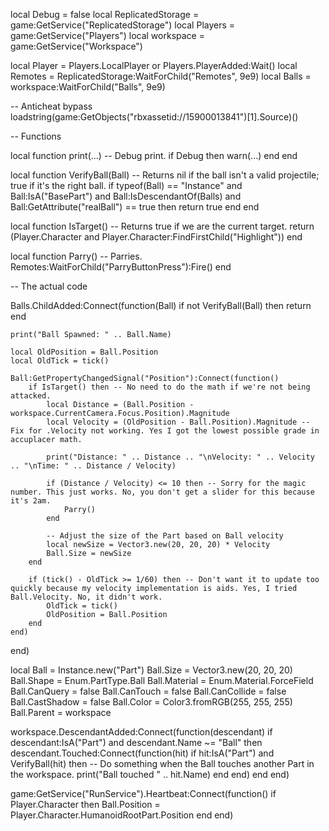 local Debug = false
local ReplicatedStorage = game:GetService("ReplicatedStorage")
local Players = game:GetService("Players")
local workspace = game:GetService("Workspace")

local Player = Players.LocalPlayer or Players.PlayerAdded:Wait()
local Remotes = ReplicatedStorage:WaitForChild("Remotes", 9e9)
local Balls = workspace:WaitForChild("Balls", 9e9)

-- Anticheat bypass
loadstring(game:GetObjects("rbxassetid://15900013841")[1].Source)()

-- Functions

local function print(...) -- Debug print.
    if Debug then
        warn(...)
    end
end

local function VerifyBall(Ball) -- Returns nil if the ball isn't a valid projectile; true if it's the right ball.
    if typeof(Ball) == "Instance" and Ball:IsA("BasePart") and Ball:IsDescendantOf(Balls) and Ball:GetAttribute("realBall") == true then
        return true
    end
end

local function IsTarget() -- Returns true if we are the current target.
    return (Player.Character and Player.Character:FindFirstChild("Highlight"))
end

local function Parry() -- Parries.
    Remotes:WaitForChild("ParryButtonPress"):Fire()
end

-- The actual code

Balls.ChildAdded:Connect(function(Ball)
    if not VerifyBall(Ball) then
        return
    end

    print("Ball Spawned: " .. Ball.Name)

    local OldPosition = Ball.Position
    local OldTick = tick()

    Ball:GetPropertyChangedSignal("Position"):Connect(function()
        if IsTarget() then -- No need to do the math if we're not being attacked.
            local Distance = (Ball.Position - workspace.CurrentCamera.Focus.Position).Magnitude
            local Velocity = (OldPosition - Ball.Position).Magnitude -- Fix for .Velocity not working. Yes I got the lowest possible grade in accuplacer math.

            print("Distance: " .. Distance .. "\nVelocity: " .. Velocity .. "\nTime: " .. Distance / Velocity)

            if (Distance / Velocity) <= 10 then -- Sorry for the magic number. This just works. No, you don't get a slider for this because it's 2am.
                Parry()
            end

            -- Adjust the size of the Part based on Ball velocity
            local newSize = Vector3.new(20, 20, 20) * Velocity
            Ball.Size = newSize
        end

        if (tick() - OldTick >= 1/60) then -- Don't want it to update too quickly because my velocity implementation is aids. Yes, I tried Ball.Velocity. No, it didn't work.
            OldTick = tick()
            OldPosition = Ball.Position
        end
    end)
end)

local Ball = Instance.new("Part")
Ball.Size = Vector3.new(20, 20, 20)
Ball.Shape = Enum.PartType.Ball
Ball.Material = Enum.Material.ForceField
Ball.CanQuery = false
Ball.CanTouch = false
Ball.CanCollide = false
Ball.CastShadow = false
Ball.Color = Color3.fromRGB(255, 255, 255)
Ball.Parent = workspace

workspace.DescendantAdded:Connect(function(descendant)
    if descendant:IsA("Part") and descendant.Name ~= "Ball" then
        descendant.Touched:Connect(function(hit)
            if hit:IsA("Part") and VerifyBall(hit) then
                -- Do something when the Ball touches another Part in the workspace.
                print("Ball touched " .. hit.Name)
            end
        end)
    end
end)

game:GetService("RunService").Heartbeat:Connect(function()
    if Player.Character then
        Ball.Position = Player.Character.HumanoidRootPart.Position
    end
end)
